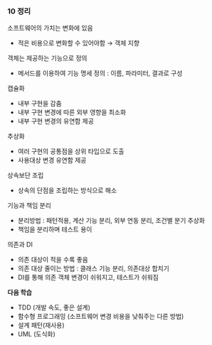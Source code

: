 ### 10 정리
소프트웨어의 가치는 변화에 있음
- 적은 비용으로 변화할 수 있어야함 → 객체 지향

객체는 제공하는 기능으로 정의
- 메서드를 이용하여 기능 명세 정의 : 이름, 파라미터, 결과로 구성

캡슐화
- 내부 구현을 감춤
- 내부 구현 변경에 따른 외부 영향을 최소화
- 내부 구현 변경의 유연함 제공

추상화
- 여러 구현의 공통점을 상위 타입으로 도출
- 사용대상 변경 유연함 제공

상속보단 조립
- 상속의 단점을 조립하는 방식으로 해소

기능과 책임 분리
- 분리방법 : 패턴적용, 계산 기능 분리, 외부 연동 분리, 조건별 분기 추상화
- 책임을 분리하며 테스트 용이

의존과 DI
- 의존 대상이 적을 수록 좋음
- 의존 대상 줄이는 방법 : 클래스 기능 분리, 의존대상 합치기
- DI를 통해 의존 객체 변경이 쉬워지고, 테스트가 쉬워짐


**다음 학습**
- TDD (개발 속도, 좋은 설계)
- 함수형 프로그래밍 (소프트웨어 변경 비용을 낮춰주는 다른 방법)
- 설계 패턴(재사용)
- UML (도식화)

